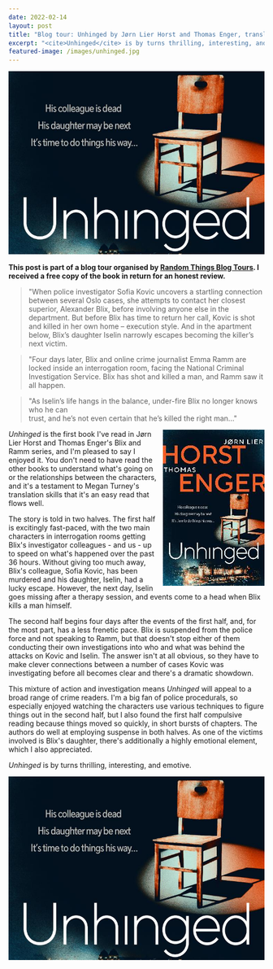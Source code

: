 ```yaml
---
date: 2022-02-14
layout: post
title: "Blog tour: Unhinged by Jørn Lier Horst and Thomas Enger, translated by Megan Turney"
excerpt: "<cite>Unhinged</cite> is by turns thrilling, interesting, and emotive."
featured-image: /images/unhinged.jpg
---
```


![Unhinged](/images/unhinged.jpg)

**This post is part of a blog tour organised by [Random Things Blog Tours](http://randomthingsthroughmyletterbox.blogspot.com/p/services-to-publishers-authors-blog.html). I received a free copy of the book in return for an honest review.**

> "When police investigator Sofia Kovic uncovers a startling connection between several Oslo cases, she attempts to contact her closest superior, Alexander Blix, before involving anyone else in the department. But before Blix has time to return her call, Kovic is shot and killed in her own home – execution style. And in the apartment below, Blix’s daughter Iselin narrowly escapes becoming the killer’s next victim.

> "Four days later, Blix and online crime journalist Emma Ramm are locked inside an interrogation room, facing the National Criminal Investigation Service. Blix has shot and killed a man, and Ramm saw it all happen.

> "As Iselin’s life hangs in the balance, under-fire Blix no longer knows who he can  
trust, and he’s not even certain that he’s killed the right man..."

<img src="/images/unhinged-200.jpg" alt="Unhinged" style="float: right; margin-bottom: 10px; margin-left: 10px;">

<cite>Unhinged</cite> is the first book I've read in Jørn Lier Horst and Thomas Enger's Blix and Ramm series, and I'm pleased to say I enjoyed it. You don't need to have read the other books to understand what's going on or the relationships between the characters, and it's a testament to Megan Turney's translation skills that it's an easy read that flows well.

The story is told in two halves. The first half is excitingly fast-paced, with the two main characters in interrogation rooms getting Blix's investigator colleagues - and us - up to speed on what's happened over the past 36 hours. Without giving too much away, Blix's colleague, Sofia Kovic, has been murdered and his daughter, Iselin, had a lucky escape. However, the next day, Iselin goes missing after a therapy session, and events come to a head when Blix kills a man himself.

The second half begins four days after the events of the first half, and, for the most part, has a less frenetic pace. Blix is suspended from the police force and not speaking to Ramm, but that doesn't stop either of them conducting their own investigations into who and what was behind the attacks on Kovic and Iselin. The answer isn't at all obvious, so they have to make clever connections between a number of cases Kovic was investigating before all becomes clear and there's a dramatic showdown.

This mixture of action and investigation means <cite>Unhinged</cite> will appeal to a broad range of crime readers. I'm a big fan of police procedurals, so especially enjoyed watching the characters use various techniques to figure things out in the second half, but I also found the first half compulsive reading because things moved so quickly, in short bursts of chapters. The authors do well at employing suspense in both halves. As one of the victims involved is Blix's daughter, there's additionally a highly emotional element, which I also appreciated.

<cite>Unhinged</cite> is by turns thrilling, interesting, and emotive.

![Unhinged blog tour banner](/images/unhinged.jpg)
